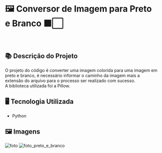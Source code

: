# 🖼️ Conversor de Imagem para Preto e Branco ⬛⬜
<br>

## 📚 Descrição do Projeto
O projeto do código é converter uma imagem colorida para uma imagem em preto e branco, é necessário informar o caminho da imagem mais a extensão do arquivo para o processo ser realizado com sucesso.
<br>A biblioteca utilizada foi a Pillow.

## 🖥️ Tecnologia Utilizada
- Python

## 🖼️ Imagens
![foto](https://github.com/VitorSouza01/Conversor_Imagem_Preto_e_Branco/assets/104541182/3a3298dc-a542-4c9c-985c-9937b918dc96)
![foto_preto_e_branco](https://github.com/VitorSouza01/Conversor_Imagem_Preto_e_Branco/assets/104541182/a096c872-58cf-434f-a3cf-a62d5b5c2ac9)
